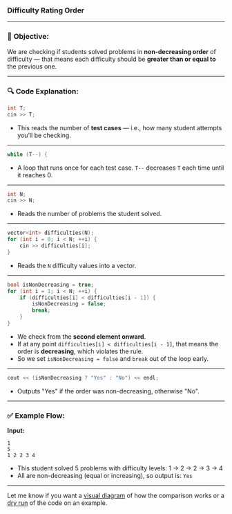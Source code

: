 ### Difficulty Rating Order



---

### 📌 **Objective:**

We are checking if students solved problems in **non-decreasing order** of difficulty — that means each difficulty should be **greater than or equal to** the previous one.

---

### 🔍 **Code Explanation:**

```cpp
int T;
cin >> T;
```

* This reads the number of **test cases** — i.e., how many student attempts you’ll be checking.

---

```cpp
while (T--) {
```

* A loop that runs once for each test case. `T--` decreases `T` each time until it reaches 0.

---

```cpp
int N;
cin >> N;
```

* Reads the number of problems the student solved.

---

```cpp
vector<int> difficulties(N);
for (int i = 0; i < N; ++i) {
    cin >> difficulties[i];
}
```

* Reads the `N` difficulty values into a vector.

---

```cpp
bool isNonDecreasing = true;
for (int i = 1; i < N; ++i) {
    if (difficulties[i] < difficulties[i - 1]) {
        isNonDecreasing = false;
        break;
    }
}
```

* We check from the **second element onward**.
* If at any point `difficulties[i] < difficulties[i - 1]`, that means the order is **decreasing**, which violates the rule.
* So we set `isNonDecreasing = false` and `break` out of the loop early.

---

```cpp
cout << (isNonDecreasing ? "Yes" : "No") << endl;
```

* Outputs "Yes" if the order was non-decreasing, otherwise "No".

---

### ✅ **Example Flow:**

**Input:**

```
1
5
1 2 2 3 4
```

* This student solved 5 problems with difficulty levels: 1 → 2 → 2 → 3 → 4
* All are non-decreasing (equal or increasing), so output is: `Yes`

---

Let me know if you want a [visual diagram](f) of how the comparison works or a [dry run](f) of the code on an example.
